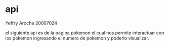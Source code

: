 # api
Yeffry Aroche
20007024

el siguiente api es de la pagina pokemon el cual nos permite interactuar con los pokemon ingresando el numero de pokemon y poderlo visualizar.
